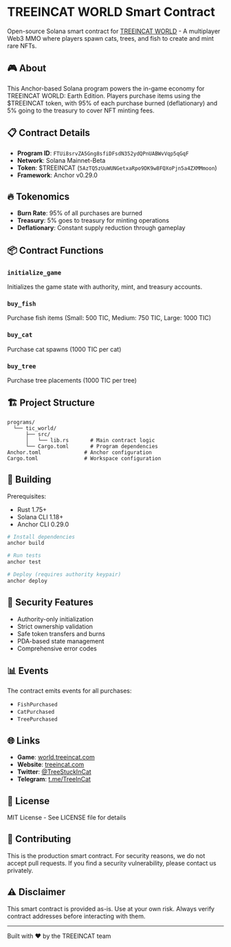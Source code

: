 # TREEINCAT WORLD Smart Contract

Open-source Solana smart contract for [TREEINCAT WORLD](https://world.treeincat.com) - A multiplayer Web3 MMO where players spawn cats, trees, and fish to create and mint rare NFTs.

## 🎮 About

This Anchor-based Solana program powers the in-game economy for TREEINCAT WORLD: Earth Edition. Players purchase items using the $TREEINCAT token, with 95% of each purchase burned (deflationary) and 5% going to the treasury to cover NFT minting fees.

## 📋 Contract Details

- **Program ID**: `FTUi8srvZA5Gng8sfiDFsdN352ydQPnUABWvVqp5qGqF`
- **Network**: Solana Mainnet-Beta
- **Token**: $TREEINCAT (`5AzTQ5zUuWUNGetxaRpo9DK9w8FQXoPjn5a4ZXMMmoon`)
- **Framework**: Anchor v0.29.0

## 🔥 Tokenomics

- **Burn Rate**: 95% of all purchases are burned
- **Treasury**: 5% goes to treasury for minting operations
- **Deflationary**: Constant supply reduction through gameplay

## 📦 Contract Functions

### `initialize_game`

Initializes the game state with authority, mint, and treasury accounts.

### `buy_fish`

Purchase fish items (Small: 500 TIC, Medium: 750 TIC, Large: 1000 TIC)

### `buy_cat`

Purchase cat spawns (1000 TIC per cat)

### `buy_tree`

Purchase tree placements (1000 TIC per tree)

## 🏗️ Project Structure

```
programs/
  └── tic_world/
      ├── src/
      │   └── lib.rs       # Main contract logic
      └── Cargo.toml       # Program dependencies
Anchor.toml              # Anchor configuration
Cargo.toml               # Workspace configuration
```

## 🔧 Building

Prerequisites:

- Rust 1.75+
- Solana CLI 1.18+
- Anchor CLI 0.29.0

```bash
# Install dependencies
anchor build

# Run tests
anchor test

# Deploy (requires authority keypair)
anchor deploy
```

## 🔐 Security Features

- Authority-only initialization
- Strict ownership validation
- Safe token transfers and burns
- PDA-based state management
- Comprehensive error codes

## 📊 Events

The contract emits events for all purchases:

- `FishPurchased`
- `CatPurchased`
- `TreePurchased`

## 🌐 Links

- **Game**: [world.treeincat.com](https://world.treeincat.com)
- **Website**: [treeincat.com](https://treeincat.com)
- **Twitter**: [@TreeStuckInCat](https://x.com/TreeStuckInCat)
- **Telegram**: [t.me/TreeInCat](https://t.me/TreeInCat)

## 📄 License

MIT License - See LICENSE file for details

## 🤝 Contributing

This is the production smart contract. For security reasons, we do not accept pull requests. If you find a security vulnerability, please contact us privately.

## ⚠️ Disclaimer

This smart contract is provided as-is. Use at your own risk. Always verify contract addresses before interacting with them.

---

Built with ❤️ by the TREEINCAT team
